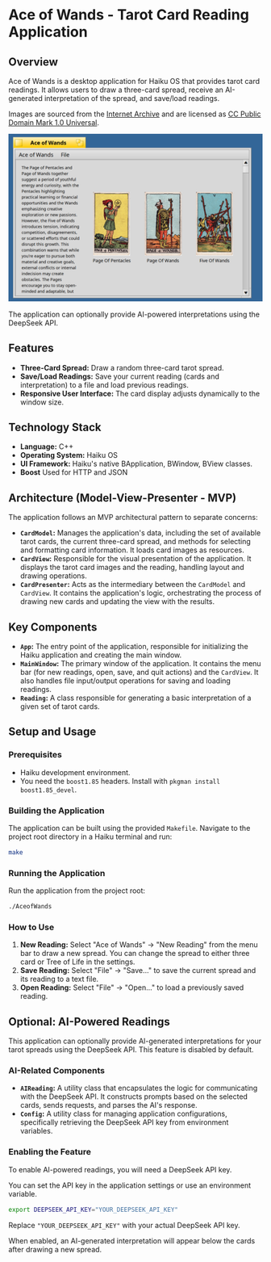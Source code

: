 # Ace of Wands - Tarot Card Reading Application

## Overview
Ace of Wands is a desktop application for Haiku OS that provides tarot card readings. It allows users to draw a three-card spread, receive an AI-generated interpretation of the spread, and save/load readings.

Images are sourced from the [Internet Archive](https://archive.org/details/rider-waite-tarot/major_arcana_death.png) and are licensed as [CC Public Domain Mark 1.0 Universal](https://creativecommons.org/publicdomain/mark/1.0/). 

![Ace of Wands Screenshot](ace-of-wands.png) 

The application can optionally provide AI-powered interpretations using the DeepSeek API.

## Features
- **Three-Card Spread:** Draw a random three-card tarot spread.
- **Save/Load Readings:** Save your current reading (cards and interpretation) to a file and load previous readings.
- **Responsive User Interface:** The card display adjusts dynamically to the window size.

## Technology Stack
- **Language:** C++
- **Operating System:** Haiku OS
- **UI Framework:** Haiku's native BApplication, BWindow, BView classes.
- **Boost** Used for HTTP and JSON 

## Architecture (Model-View-Presenter - MVP)
The application follows an MVP architectural pattern to separate concerns:

-   **`CardModel`:** Manages the application's data, including the set of available tarot cards, the current three-card spread, and methods for selecting and formatting card information. It loads card images as resources.
-   **`CardView`:** Responsible for the visual presentation of the application. It displays the tarot card images and the reading, handling layout and drawing operations.
-   **`CardPresenter`:** Acts as the intermediary between the `CardModel` and `CardView`. It contains the application's logic, orchestrating the process of drawing new cards and updating the view with the results.

## Key Components

-   **`App`:** The entry point of the application, responsible for initializing the Haiku application and creating the main window.
-   **`MainWindow`:** The primary window of the application. It contains the menu bar (for new readings, open, save, and quit actions) and the `CardView`. It also handles file input/output operations for saving and loading readings.
-   **`Reading`:** A class responsible for generating a basic interpretation of a given set of tarot cards.

## Setup and Usage

### Prerequisites
-   Haiku development environment.
-	You need the `boost1.85` headers. Install with `pkgman install boost1.85_devel`.

### Building the Application
The application can be built using the provided `Makefile`. Navigate to the project root directory in a Haiku terminal and run:

```bash
make
```

### Running the Application
Run the application from the project root:

```bash
./AceofWands
```

### How to Use
1.  **New Reading:** Select "Ace of Wands" -> "New Reading" from the menu bar to draw a new spread. You can change the spread to either three card or Tree of Life in the settings.
2.  **Save Reading:** Select "File" -> "Save..." to save the current spread and its reading to a text file.
3.  **Open Reading:** Select "File" -> "Open..." to load a previously saved reading.

## Optional: AI-Powered Readings

This application can optionally provide AI-generated interpretations for your tarot spreads using the DeepSeek API. This feature is disabled by default.

### AI-Related Components
-   **`AIReading`:** A utility class that encapsulates the logic for communicating with the DeepSeek API. It constructs prompts based on the selected cards, sends requests, and parses the AI's response.
-   **`Config`:** A utility class for managing application configurations, specifically retrieving the DeepSeek API key from environment variables.

### Enabling the Feature
To enable AI-powered readings, you will need a DeepSeek API key.

You can set the API key in the application settings or use an environment variable.

```bash
export DEEPSEEK_API_KEY="YOUR_DEEPSEEK_API_KEY"
```

Replace `"YOUR_DEEPSEEK_API_KEY"` with your actual DeepSeek API key.

When enabled, an AI-generated interpretation will appear below the cards after drawing a new spread.

